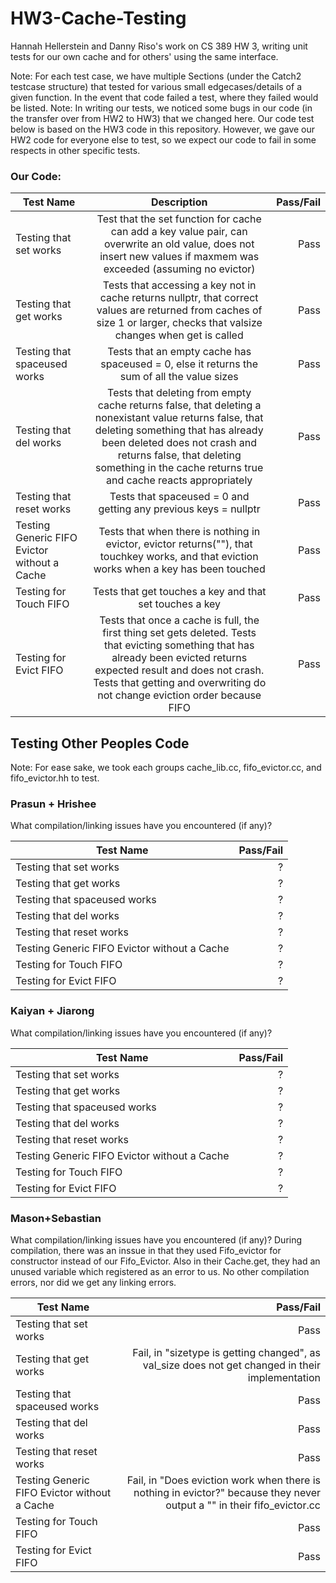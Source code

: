 # HW3-Cache-Testing
Hannah Hellerstein and Danny Riso's work on CS 389 HW 3, writing unit tests for our own cache and for others' using the same interface.

Note: For each test case, we have multiple Sections (under the Catch2 testcase structure) that tested for various small edgecases/details of a given function. In the event that code failed a test, where they failed would be listed.
Note: In writing our tests, we noticed some bugs in our code (in the transfer over from HW2 to HW3) that we changed here. Our code test below is based on the HW3 code in this repository. However, we gave our HW2 code for everyone else to test, so we expect our code to fail in some respects in other specific tests. 
### Our Code:
| Test Name     | Description   |Pass/Fail|
| ------------- |:-------------:| -----:|
| Testing that set works| Test that the set function for cache can add a key value pair, can overwrite an old value, does not insert new values if maxmem was exceeded (assuming no evictor) | Pass |
| Testing that get works      | Tests that accessing a key not in cache returns nullptr, that correct values are returned from caches of size 1 or larger, checks that valsize changes when get is called      | Pass |
| Testing that spaceused works | Tests that an empty cache has spaceused = 0, else it returns the sum of all the value sizes       | Pass |
| Testing that del works | Tests that deleting from empty cache returns false, that deleting a nonexistant value returns false, that deleting something that has already been deleted does not crash and returns false, that deleting something in the cache returns true and cache reacts appropriately      | Pass |
| Testing that reset works | Tests that spaceused = 0 and getting any previous keys = nullptr      | Pass |
| Testing Generic FIFO Evictor without a Cache | Tests that when there is nothing in evictor, evictor returns(""), that touchkey works, and that eviction works when a key has been touched      | Pass |
| Testing for Touch FIFO | Tests that get touches a key and that set touches a key      | Pass |
| Testing for Evict FIFO | Tests that once a cache is full, the first thing set gets deleted. Tests that evicting something that has already been evicted returns expected result and does not crash. Tests that getting and overwriting do not change eviction order because FIFO      | Pass |

## Testing Other Peoples Code
Note: For ease sake, we took each groups cache_lib.cc, fifo_evictor.cc, and fifo_evictor.hh to test. 
### Prasun + Hrishee
What compilation/linking issues have you encountered (if any)? 

| Test Name     |Pass/Fail|
| ------------- | -----:|
| Testing that set works| ? |
| Testing that get works | ? |
| Testing that spaceused works | ? |
| Testing that del works | ? |
| Testing that reset works | ? |
| Testing Generic FIFO Evictor without a Cache| ? |
| Testing for Touch FIFO | ? |
| Testing for Evict FIFO | ? |

### Kaiyan + Jiarong	
What compilation/linking issues have you encountered (if any)? 


| Test Name     |Pass/Fail|
| ------------- | -----:|
| Testing that set works| ? |
| Testing that get works | ? |
| Testing that spaceused works | ? |
| Testing that del works | ? |
| Testing that reset works | ? |
| Testing Generic FIFO Evictor without a Cache| ? |
| Testing for Touch FIFO | ? |
| Testing for Evict FIFO | ? |


### Mason+Sebastian
What compilation/linking issues have you encountered (if any)? 
During compilation, there was an inssue in that they used Fifo_evictor for constructor instead of our Fifo_Evictor. Also in their Cache.get, they had an unused variable which registered as an error to us. No other compilation errors, nor did we get any linking errors. 

| Test Name     |Pass/Fail|
| ------------- | -----:|
| Testing that set works| Pass |
| Testing that get works | Fail, in "sizetype is getting changed", as val_size does not get changed in their implementation |
| Testing that spaceused works | Pass |
| Testing that del works | Pass |
| Testing that reset works | Pass |
| Testing Generic FIFO Evictor without a Cache| Fail, in "Does eviction work when there is nothing in evictor?" because they never output a "" in their fifo_evictor.cc |
| Testing for Touch FIFO | Pass |
| Testing for Evict FIFO | Pass |
